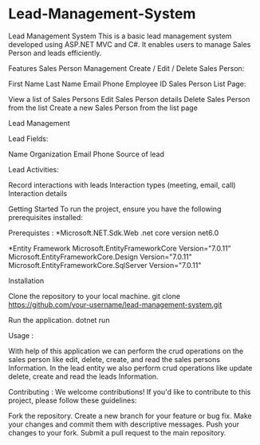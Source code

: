 # Lead-Management-System
Lead Management System
This is a basic lead management system developed using ASP.NET MVC and C#. It enables users to manage Sales Person and leads efficiently.

Features
Sales Person Management
Create / Edit / Delete Sales Person:

First Name
Last Name
Email
Phone
Employee ID
Sales Person List Page:


View a list of Sales Persons
Edit Sales Person details
Delete Sales Person from the list
Create a new Sales Person from the list page

Lead Management

Lead Fields:

Name
Organization
Email
Phone
Source of lead


Lead Activities:

Record interactions with leads
Interaction types (meeting, email, call)
Interaction details


Getting Started
To run the project, ensure you have the following prerequisites installed:

Prerequistes : 
*Microsoft.NET.Sdk.Web
.net core version net6.0

*Entity Framework 
Microsoft.EntityFrameworkCore  Version="7.0.11"
Microsoft.EntityFrameworkCore.Design  Version="7.0.11"
Microsoft.EntityFrameworkCore.SqlServer  Version="7.0.11"


Installation

Clone the repository to your local machine.
git clone https://github.com/your-username/lead-management-system.git

Run the application.
dotnet run

Usage : 

With help of this application we can perform the crud operations on the sales person like edit, delete, create, and read the sales persons Information.
In the lead entity we also perform crud operations like update delete, create and read the leads Information.

Contributing :
We welcome contributions! If you'd like to contribute to this project, please follow these guidelines:

Fork the repository.
Create a new branch for your feature or bug fix.
Make your changes and commit them with descriptive messages.
Push your changes to your fork.
Submit a pull request to the main repository.







